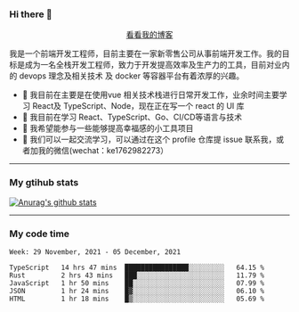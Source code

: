 ### Hi there 👋

<p align="center">
  <a href="https://real-jacket.github.io/">看看我的博客</a>
</p>

我是一个前端开发工程师，目前主要在一家新零售公司从事前端开发工作。我的目标是成为一名全栈开发工程师，致力于开发提高效率及生产力的工具，目前对业内的 devops 理念及相关技术 及 docker 等容器平台有着浓厚的兴趣。

- 🔭 我目前在主要是在使用vue 相关技术栈进行日常开发工作，业余时间主要学习 React及 TypeScript、Node，现在正在写一个 react 的 UI 库 
- 🌱 我目前在学习 React、TypeScript、Go、CI/CD等语言与技术
- 👯 我希望能参与一些能够提高幸福感的小工具项目
- 💬 我们可以一起交流学习，可以通过在这个 profile 仓库提 issue 联系我，或者加我的微信(wechat：ke1762982273）

***

### My gtihub stats

[![Anurag's github stats](https://github-readme-stats.vercel.app/api?username=real-jacket)](https://github.com/anuraghazra/github-readme-stats)

***

### My code time

<!--START_SECTION:waka-->
```text
Week: 29 November, 2021 - 05 December, 2021

TypeScript   14 hrs 47 mins  ████████████████░░░░░░░░░   64.15 % 
Rust         2 hrs 43 mins   ███░░░░░░░░░░░░░░░░░░░░░░   11.79 % 
JavaScript   1 hr 50 mins    ██░░░░░░░░░░░░░░░░░░░░░░░   07.99 % 
JSON         1 hr 24 mins    █▓░░░░░░░░░░░░░░░░░░░░░░░   06.10 % 
HTML         1 hr 18 mins    █▒░░░░░░░░░░░░░░░░░░░░░░░   05.69 % 
```
<!--END_SECTION:waka-->
